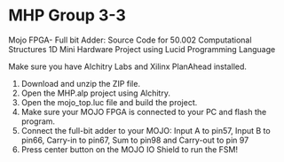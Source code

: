 # MHP Group 3-3
Mojo FPGA- Full bit Adder: Source Code for 50.002 Computational Structures 1D Mini Hardware Project using Lucid Programming Language

Make sure you have Alchitry Labs and Xilinx PlanAhead installed.

1) Download and unzip the ZIP file.
2) Open the MHP.alp project using Alchitry.
3) Open the mojo_top.luc file and build the project.
4) Make sure your MOJO FPGA is connected to your PC and flash the program.
5) Connect the full-bit adder to your MOJO: Input A to pin57, Input B to pin66, Carry-in to pin67, Sum to pin98 and Carry-out to pin 97
6) Press center button on the MOJO IO Shield to run the FSM!
